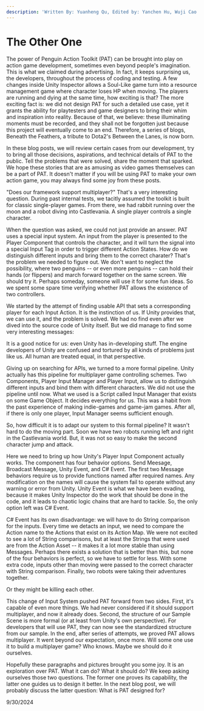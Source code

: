 ```yaml
---
description: 'Written By: Yuanheng Qu, Edited by: Yanchen Hu, Wuji Cao'
---
```


# The Other One

The power of Penguin Action Toolkit (PAT) can be brought into play on action game development, sometimes even beyond people's imagination. This is what we claimed during advertising. In fact, it keeps surprising us, the developers, throughout the process of coding and testing. A few changes inside Unity Inspector allows a Soul-Like game turn into a resource management game where character loses HP when moving. The players are running and dying at the same time, how exciting is that? The more exciting fact is: we did not design PAT for such a detailed use case, yet it grants the ability for playtesters and game designers to bring their whim and inspiration into reality. Because of that, we believe: these illuminating moments must be recorded, and they shall not be forgotten just because this project will eventually come to an end. Therefore, a series of blogs, Beneath the Feathers, a tribute to Dota2's Between the Lanes, is now born.

In these blog posts, we will review certain cases from our development, try to bring all those decisions, aspirations, and technical details of PAT to the public. Tell the problems that were solved, share the moment that sparked. We hope these stories that are as amusing as video games themselves can be a part of PAT. It doesn't matter if you will be using PAT to make your own action game, you may always find some joy from these posts.

"Does our framework support multiplayer?" That's a very interesting question. During past internal tests, we tacitly assumed the toolkit is built for classic single-player games. From there, we had rabbit running over the moon and a robot diving into Castlevania. A single player controls a single character.

When the question was asked, we could not just provide an answer. PAT uses a special input system. An input from the player is presented to the Player Component that controls the character, and it will turn the signal into a special Input Tag in order to trigger different Action States. How do we distinguish different inputs and bring them to the correct charater? That's the problem we needed to figure out. We don't want to neglect the possibility, where two penguins -- or even more penguins -- can hold their hands (or flippers) and march forward together on the same screen. We should try it. Perhaps someday, someone will use it for some fun ideas. So we spent some spare time verifying whether PAT allows the existence of two controllers.

We started by the attempt of finding usable API that sets a corresponding player for each Input Action. It is the instinction of us. If Unity provides that, we can use it, and the problem is solved. We had no find even after we dived into the source code of Unity itself. But we did manage to find some very interesting messages:

It is a good notice for us: even Unity has in-developing stuff. The engine developers of Unity are confused and tortured by all kinds of problems just like us. All human are treated equal, in that perspective.

Giving up on searching for APIs, we turned to a more formal pipeline. Unity actually has this pipeline for multiplayer game controlling schemes. Two Components, Player Input Manager and Player Input, allow us to distinguish different inputs and bind them with different characters. We did not use the pipeline until now. What we used is a Script called Input Manager that exists on some Game Object. It decides everything for us. This was a habit from the past experience of making indie-games and game-jam games. After all, if there is only one player, Input Manager seems sufficient enough.

So, how difficult it is to adapt our system to this formal pipeline? It wasn't hard to do the moving part. Soon we have two robots running left and right in the Castlevania world. But, it was not so easy to make the second character jump and attack.

Here we need to bring up how Unity's Player Input Component actually works. The component has four behavior options. Send Meesage, Broadcast Message, Unity Event, and C# Event. The first two Message behaviors require us to provide functions named after required names. Any modification on the names will cause the system fail to operate without any warning or error from Unity. Unity Event is what we have been evading, because it makes Unity Inspector do the work that should be done in the code, and it leads to chaotic logic chains that are hard to tackle. So, the only option left was C# Event.

C# Event has its own disadvantage: we will have to do String comparison for the inputs. Every time we detacts an input, we need to compare the Action name to the Actions that exist on its Action Map. We were not excited to see a lot of String comparisons, but at least the Strings that were used are from the Action Asset -- it makes it a lot more stable than using Messages. Perhaps there exists a solution that is better than this, but none of the four behaviors is perfect, so we have to settle for less. With some extra code, inputs other than moving were passed to the correct character with String comparison. Finally, two robots were taking their adventures together.

Or they might be killing each other.

This change of Input System pushed PAT forward from two sides. First, it's capable of even more things. We had never considered if it should support multiplayer, and now it already does. Second, the structure of our Sample Scene is more formal (or at least from Unity's own perspective). For developers that will use PAT, they can now see the standardized structure from our sample. In the end, after series of attempts, we proved PAT allows multiplayer. It went beyond our expectation, once more. Will some one use it to build a multiplayer game? Who knows. Maybe we should do it ourselves.

Hopefully these paragraphs and pictures brought you some joy. It is an exploration over PAT. What it can do? What it should do? We keep asking ourselves those two questions. The former one proves its capability, the latter one guides us to design it better. In the next blog post, we will probably discuss the latter question: What is PAT designed for?



9/30/2024
